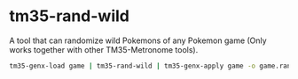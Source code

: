 # tm35-rand-wild

A tool that can randomize wild Pokemons of any Pokemon game (Only works together with other TM35-Metronome tools).

```sh
tm35-genx-load game | tm35-rand-wild | tm35-genx-apply game -o game.rand
```
